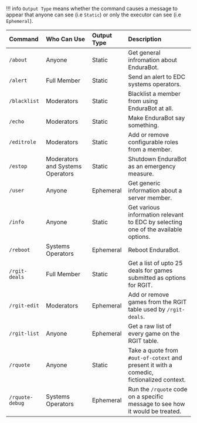 !!! info
    `Output Type` means whether the command causes a message to appear that anyone can see (i.e `Static`) or only the executor can see (i.e `Ephemeral`).

| Command | Who Can Use | Output Type | Description |
| :--- | :--- |  :--- |  :--- |
| `/about` | Anyone | Static | Get general infromation about EnduraBot. |
| `/alert` | Full Member | Static |  Send an alert to EDC systems operators. |
| `/blacklist` | Moderators | Static |  Blacklist a member from using EnduraBot at all. |
| `/echo` | Moderators | Static  | Make EnduraBot say something. |
| `/editrole` | Moderators | Static | Add or remove configurable roles from a member. |
| `/estop` | Moderators and Systems Operators | Static | Shutdown EnduraBot as an emergency measure. |
| `/user` | Anyone | Ephemeral | Get generic information about a server member. |
| `/info` | Anyone | Static | Get various information relevant to EDC by selecting one of the available options. |
| `/reboot` | Systems Operators | Ephemeral | Reboot EnduraBot. |
| `/rgit-deals` | Full Member | Static | Get a list of upto 25 deals for games submitted as options for RGIT. |
| `/rgit-edit` | Moderators |  Ephemeral | Add or remove games from the RGIT table used by `/rgit-deals`. |
| `/rgit-list` | Anyone | Ephemeral | Get a raw list of every game on the RGIT table. |
| `/rquote` | Anyone | Static | Take a quote from `#out-of-cotext` and present it with a comedic, fictionalized context. |
| `/rquote-debug` | Systems Operators | Ephemeral | Run the `/rquote` code on a specific message to see how it would be treated. |